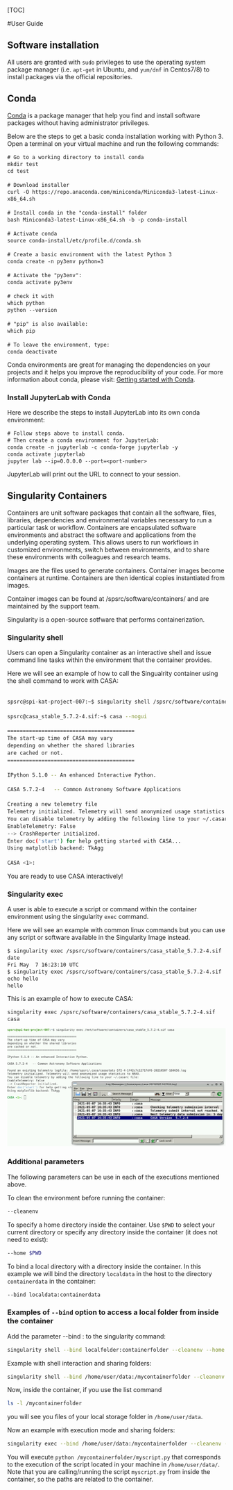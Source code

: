 [TOC]

#User Guide 

## Software installation

All users are granted with ``sudo`` privileges to use the operating system package manager
(i.e. ``apt-get`` in Ubuntu, and ``yum/dnf`` in Centos7/8) to install packages via the official
repositories. 

## Conda

[Conda](https://conda.io) is a package manager that help you find and install software
packages without having administrator privileges.

Below are the steps to get a basic conda installation working with Python 3. Open
a terminal on your virtual machine and run the following commands:

```
# Go to a working directory to install conda
mkdir test
cd test

# Download installer
curl -O https://repo.anaconda.com/miniconda/Miniconda3-latest-Linux-x86_64.sh

# Install conda in the "conda-install" folder
bash Miniconda3-latest-Linux-x86_64.sh -b -p conda-install

# Activate conda
source conda-install/etc/profile.d/conda.sh

# Create a basic environment with the latest Python 3
conda create -n py3env python=3

# Activate the "py3env":
conda activate py3env

# check it with
which python
python --version

# "pip" is also available:
which pip

# To leave the environment, type:
conda deactivate
```
Conda environments are great for managing the dependencies on your projects
and it helps you improve the reproducibility of your code. For more information
about conda, please visit: [Getting started with Conda](https://docs.conda.io/projects/conda/en/latest/user-guide/getting-started.html).


### Install JupyterLab with Conda

Here we describe the steps to install JupyterLab into its own conda environment:

```
# Follow steps above to install conda.
# Then create a conda environment for JupyterLab:
conda create -n jupyterlab -c conda-forge jupyterlab -y
conda activate jupyterlab
jupyter lab --ip=0.0.0.0 --port=<port-number>
```
JupyterLab will print out the URL to connect to your session.

## Singularity Containers 

Containers are unit software packages that contain all the software, files, libraries, dependencies and environmental variables necessary to run a particular task or workflow. Containers are encapsulated software environments and abstract the software and applications from the underlying operating system. This allows users to run workflows in customized environments, switch between environments, and to share these environments with colleagues and research teams.

Images are the files used to generate containers. Container images become containers at runtime. Containers are then identical copies instantiated from images.

Container images can be found at /spsrc/software/containers/ and are maintained by the support team. 

Singularity is a open-source sotfware that performs containerization. 

### Singularity shell 

Users can open a Singularity container as an interactive shell and issue command line tasks within the environment that the container provides. 

Here we will see an example of how to call the Singualrity container using the shell command to work with CASA: 

```bash  

spsrc@spi-kat-project-007:~$ singularity shell /spsrc/software/containers/casa_stable_5.7.2-4.sif 

spsrc@casa_stable_5.7.2-4.sif:~$ casa --nogui

=========================================
The start-up time of CASA may vary
depending on whether the shared libraries
are cached or not.
=========================================

IPython 5.1.0 -- An enhanced Interactive Python.

CASA 5.7.2-4   -- Common Astronomy Software Applications

Creating a new telemetry file
Telemetry initialized. Telemetry will send anonymized usage statistics to NRAO.
You can disable telemetry by adding the following line to your ~/.casarc file:
EnableTelemetry: False
--> CrashReporter initialized.
Enter doc('start') for help getting started with CASA...
Using matplotlib backend: TkAgg

CASA <1>:

``` 
You are ready to use CASA interactively! 


### Singularity exec

A user is able to execute a script or command within the container environment using the singularity ```exec``` command.

Here we will see an example with common linux commands but you can use any script or software available in the Singularity Image instead.  

```
$ singularity exec /spsrc/software/containers/casa_stable_5.7.2-4.sif date
Fri May  7 16:23:10 UTC
$ singularity exec /spsrc/software/containers/casa_stable_5.7.2-4.sif echo hello
hello
```
This is an example of how to execute CASA: 
```
singularity exec /spsrc/software/containers/casa_stable_5.7.2-4.sif casa
```
![](images/singularity_exec_casa.png)

### Additional parameters

The following parameters can be use in each of the executions mentioned above. 

To clean the environment before running the container:
```bash
--cleanenv
```
To specify a home directory inside the container. Use `$PWD` to select your current directory or specify any directory inside the container (it does not need to exist):
```bash
--home $PWD
```
To bind a local directory with a directory inside the container. In this example we will bind the directory `localdata` in the host to the directory `containerdata` in the container:
```bash
--bind localdata:containerdata
```

### Examples of `--bind` option to access a local folder from inside the container 

Add the parameter --bind <localfolder>:<containerfolder> to the singularity command:
    
```bash
singularity shell --bind localfolder:containerfolder --cleanenv --home $PWD /spsrc/software/containers/<image_name>
```

Example with shell interaction and sharing folders:
```bash
singularity shell --bind /home/user/data:/mycontainerfolder --cleanenv --home $PWD /spsrc/software/containers/casa_1.7.0.sif
```
Now,  inside the container, if you use the list command 
```bash
ls -l /mycontainerfolder
```
you will see you files of your local storage folder in `/home/user/data`.

Now an example with execution mode and sharing folders:
```bash
singularity exec --bind /home/user/data:/mycontainerfolder --cleanenv --home $PWD /spsrc/software/containers/casa_1.7.0.sif python /mycontainerfolder/myscript.py
```
You will execute `python /mycontainerfolder/myscript.py` that corresponds to the execution of the script located in your machine in `/home/user/data/`. Note that you are calling/running the script `myscript.py` from inside the container, so the paths are related to the container.

